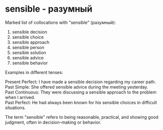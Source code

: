 # sensible - разумный

Marked list of collocations with "sensible" (разумный):

1. sensible decision  
2. sensible choice  
3. sensible approach  
4. sensible person  
5. sensible solution  
6. sensible advice  
7. sensible behavior  

Examples in different tenses:

Present Perfect: I have made a sensible decision regarding my career path.  
Past Simple: She offered sensible advice during the meeting yesterday.  
Past Continuous: They were discussing a sensible approach to the problem when I arrived.  
Past Perfect: He had always been known for his sensible choices in difficult situations.  

The term "sensible" refers to being reasonable, practical, and showing good judgment, often in decision-making or behavior.
